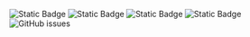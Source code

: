 ![Static Badge](https://img.shields.io/badge/blacklists-60-000000) ![Static Badge](https://img.shields.io/badge/blacklisted-2969121-cc0000) ![Static Badge](https://img.shields.io/badge/whitelisted-2242-00CC00) ![Static Badge](https://img.shields.io/badge/streaming_blacklist-28106-000000) ![GitHub issues](https://img.shields.io/github/issues/fabriziosalmi/blacklists)
